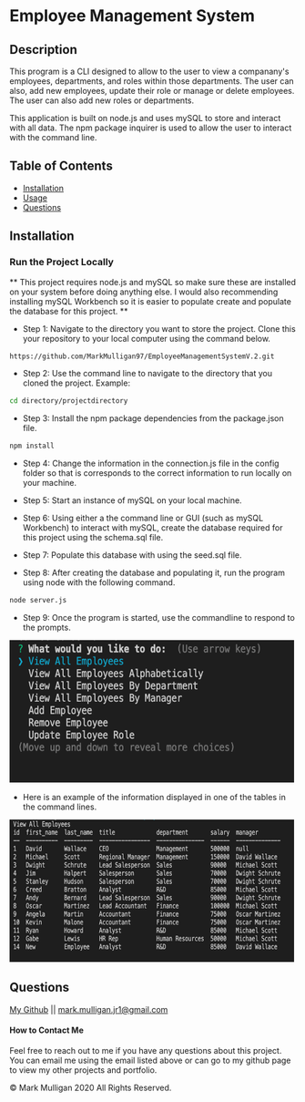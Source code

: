 # Employee Management System

## Description 
This program is a CLI designed to allow to the user to view a companany's employees, departments, and roles within those departments.  The user can also, add new employees, update their role or manage or delete employees.  The user can also add new roles or departments.  

This application is built on node.js and uses mySQL to store and interact with all data.  The npm package inquirer is used to allow the user to interact with the command line.  

## Table of Contents
  
* [Installation](#installation)
* [Usage](#usage)
* [Questions](#questions)
  
  
## Installation

### Run the Project Locally
** This project requires node.js and mySQL so make sure these are installed on your system before doing anything else. I would also recommending installing mySQL Workbench so it is easier to populate create and populate the database for this project. **

* Step 1: Navigate to the directory you want to store the project. Clone this your repository to your local computer using the command below. 
```bash
https://github.com/MarkMulligan97/EmployeeManagementSystemV.2.git
```

* Step 2: Use the command line to navigate to the directory that you cloned the project.
Example:
```bash
cd directory/projectdirectory
```

* Step 3: Install the npm package dependencies from the package.json file.
```bash
npm install
```

* Step 4: Change the information in the connection.js file in the config folder so that is corresponds to the correct information to run locally on your machine.  

* Step 5: Start an instance of mySQL on your local machine.

* Step 6: Using either a the command line or GUI (such as mySQL Workbench) to interact with mySQL, create the database required for this project using the schema.sql file.

* Step 7: Populate this database with using the seed.sql file.

* Step 8: After creating the database and populating it, run the program using node with the following command.
```bash
node server.js
```

* Step 9: Once the program is started, use the commandline to respond to the prompts.

<img src="./images/menuExample.png" alt="program running in the command line" width="500px" height="250px">

* Here is an example of the information displayed in one of the tables in the command lines.

<img src="./images/tableExample.png" alt="table of employees" width="500px" height="250px"> 

## Questions
[My Github](https://github.com/MarkMulligan97) || mark.mulligan.jr1@gmail.com

#### How to Contact Me
Feel free to reach out to me if you have any questions about this project.  You can email me using the email listed above or can go to my github page to view my other projects and portfolio.

© Mark Mulligan 2020 All Rights Reserved.